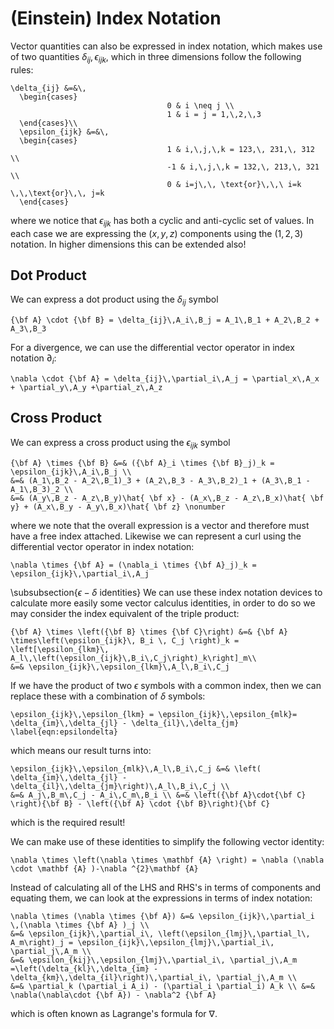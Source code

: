 # (Einstein) Index Notation

Vector quantities can also be expressed in index notation, which makes use of two quantities $\delta_{ij},\, \epsilon_{ijk}$, which in three dimensions follow the following rules:
```{math}
\delta_{ij} &=&\,
  \begin{cases}
                                   0 & i \neq j \\
                                   1 & i = j = 1,\,2,\,3
  \end{cases}\\
  \epsilon_{ijk} &=&\, 
  \begin{cases}
                                   1 & i,\,j,\,k = 123,\, 231,\, 312 \\
                                   -1 & i,\,j,\,k = 132,\, 213,\, 321 \\
                                   0 & i=j\,\, \text{or}\,\,\ i=k \,\,\text{or}\,\, j=k
  \end{cases}
```
where we notice that $\epsilon_{ijk}$ has both a cyclic and anti-cyclic set of values.  In each case we are expressing the $(x,\,y,\,z)$ components using the 
$(1,\,2,\,3)$ notation.  In higher dimensions this can be extended also! 

## Dot Product
We can express a dot product using the $\delta_{ij}$ symbol
```{math}
{\bf A} \cdot {\bf B} = \delta_{ij}\,A_i\,B_j = A_1\,B_1 + A_2\,B_2 + A_3\,B_3 
```
For a divergence, we can use the differential vector operator in index notation $\partial_i$:
```{math}
\nabla \cdot {\bf A} = \delta_{ij}\,\partial_i\,A_j = \partial_x\,A_x + \partial_y\,A_y +\partial_z\,A_z 
```

## Cross Product
We can express a cross product using the $\epsilon_{ijk}$ symbol
```{math}
{\bf A} \times {\bf B} &=& ({\bf A}_i \times {\bf B}_j)_k = \epsilon_{ijk}\,A_i\,B_j \\
&=& (A_1\,B_2 - A_2\,B_1)_3 + (A_2\,B_3 - A_3\,B_2)_1 + (A_3\,B_1 - A_1\,B_3)_2 \\
&=& (A_y\,B_z - A_z\,B_y)\hat{ \bf x} - (A_x\,B_z - A_z\,B_x)\hat{ \bf y} + (A_x\,B_y - A_y\,B_x)\hat{ \bf z} \nonumber
```
where we note that the overall expression is a vector and therefore must have a free index attached.  Likewise we can represent a curl using the 
differential vector operator in index notation:
```{math}
\nabla \times {\bf A} = (\nabla_i \times {\bf A}_j)_k =  \epsilon_{ijk}\,\partial_i\,A_j 
```

\subsubsection{$\epsilon-\delta$ identities}
We can use these index notation devices to calculate more easily some vector calculus identities, in order to do so we may consider the index equivalent of the triple product:
```{math}
{\bf A} \times \left({\bf B} \times {\bf C}\right) &=& {\bf A} \times\left(\epsilon_{ijk}\, B_i \, C_j \right)_k = \left[\epsilon_{lkm}\, A_l\,\left(\epsilon_{ijk}\,B_i\,C_j\right)_k\right]_m\\ 
&=& \epsilon_{ijk}\,\epsilon_{lkm}\,A_l\,B_i\,C_j 
```
If we have the product of two $\epsilon$ symbols with a common index, then we can replace these with a combination of $\delta$ symbols:
```{math}
\epsilon_{ijk}\,\epsilon_{lkm} = \epsilon_{ijk}\,\epsilon_{mlk}= \delta_{im}\,\delta_{jl} - \delta_{il}\,\delta_{jm} \label{eqn:epsilondelta}
```
which means our result turns into:
```{math}
\epsilon_{ijk}\,\epsilon_{mlk}\,A_l\,B_i\,C_j &=& \left( \delta_{im}\,\delta_{jl} - \delta_{il}\,\delta_{jm}\right)\,A_l\,B_i\,C_j \\ 
&=& A_j\,B_m\,C_j - A_i\,C_m\,B_i \\ &=& \left({\bf A}\cdot{\bf C} \right){\bf B} - \left({\bf A} \cdot {\bf B}\right){\bf C}
```
which is the required result!

We can make use of these identities to simplify the following vector identity:
```{math}
\nabla \times \left(\nabla \times \mathbf {A} \right) = \nabla (\nabla \cdot \mathbf {A} )-\nabla ^{2}\mathbf {A} 
```
Instead of calculating all of the LHS and RHS's in terms of components and equating them, we can look at the expressions in terms of index notation:
```{math}
\nabla \times (\nabla \times {\bf A}) &=& \epsilon_{ijk}\,\partial_i  \,(\nabla \times {\bf A} )_j \\ 
&=& \epsilon_{ijk}\,\partial_i\, \left(\epsilon_{lmj}\,\partial_l\, A_m\right)_j = \epsilon_{ijk}\,\epsilon_{lmj}\,\partial_i\, \partial_j\,A_m \\ 
&=& \epsilon_{kij}\,\epsilon_{lmj}\,\partial_i\, \partial_j\,A_m =\left(\delta_{kl}\,\delta_{im} - \delta_{km}\,\delta_{il}\right)\,\partial_i\, \partial_j\,A_m \\ 
&=& \partial_k (\partial_i A_i) - (\partial_i \partial_i) A_k \\ &=& \nabla(\nabla\cdot {\bf A}) - \nabla^2 {\bf A}
``` 
which is often known as Lagrange's formula for $\nabla$.


